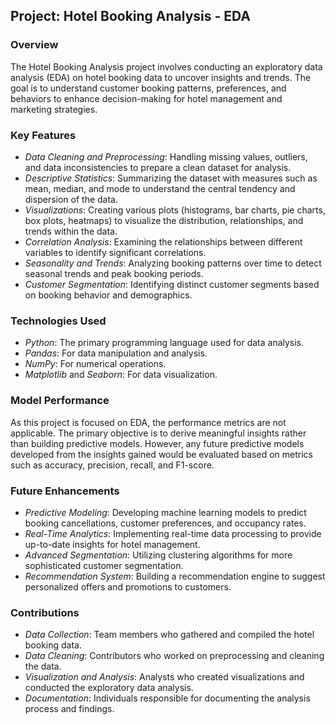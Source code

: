 ## Project: Hotel Booking Analysis - EDA

### Overview
The Hotel Booking Analysis project involves conducting an exploratory data analysis (EDA) on hotel booking data to uncover insights and trends. The goal is to understand customer booking patterns, preferences, and behaviors to enhance decision-making for hotel management and marketing strategies.

### Key Features
- *Data Cleaning and Preprocessing*: Handling missing values, outliers, and data inconsistencies to prepare a clean dataset for analysis.
- *Descriptive Statistics*: Summarizing the dataset with measures such as mean, median, and mode to understand the central tendency and dispersion of the data.
- *Visualizations*: Creating various plots (histograms, bar charts, pie charts, box plots, heatmaps) to visualize the distribution, relationships, and trends within the data.
- *Correlation Analysis*: Examining the relationships between different variables to identify significant correlations.
- *Seasonality and Trends*: Analyzing booking patterns over time to detect seasonal trends and peak booking periods.
- *Customer Segmentation*: Identifying distinct customer segments based on booking behavior and demographics.

### Technologies Used
- *Python*: The primary programming language used for data analysis.
- *Pandas*: For data manipulation and analysis.
- *NumPy*: For numerical operations.
- *Matplotlib* and *Seaborn*: For data visualization.


### Model Performance
As this project is focused on EDA, the performance metrics are not applicable. The primary objective is to derive meaningful insights rather than building predictive models. However, any future predictive models developed from the insights gained would be evaluated based on metrics such as accuracy, precision, recall, and F1-score.

### Future Enhancements
- *Predictive Modeling*: Developing machine learning models to predict booking cancellations, customer preferences, and occupancy rates.
- *Real-Time Analytics*: Implementing real-time data processing to provide up-to-date insights for hotel management.
- *Advanced Segmentation*: Utilizing clustering algorithms for more sophisticated customer segmentation.
- *Recommendation System*: Building a recommendation engine to suggest personalized offers and promotions to customers.


### Contributions
- *Data Collection*: Team members who gathered and compiled the hotel booking data.
- *Data Cleaning*: Contributors who worked on preprocessing and cleaning the data.
- *Visualization and Analysis*: Analysts who created visualizations and conducted the exploratory data analysis.
- *Documentation*: Individuals responsible for documenting the analysis process and findings.

